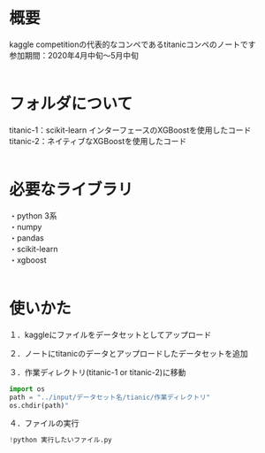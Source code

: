 # 概要
kaggle competitionの代表的なコンペであるtitanicコンペのノートです  
参加期間：2020年4月中旬～5月中旬  
</br>  

# フォルダについて
titanic-1：scikit-learn インターフェースのXGBoostを使用したコード  
titanic-2：ネイティブなXGBoostを使用したコード  
</br>

# 必要なライブラリ
・python 3系  
・numpy  
・pandas  
・scikit-learn  
・xgboost  
</br>

# 使いかた
１．kaggleにファイルをデータセットとしてアップロード

２．ノートにtitanicのデータとアップロードしたデータセットを追加

３．作業ディレクトリ(titanic-1 or titanic-2)に移動  
```py  
import os  
path = "../input/データセット名/tianic/作業ディレクトリ"
os.chdir(path)" 
```

４．ファイルの実行  
```py
!python 実行したいファイル.py
```